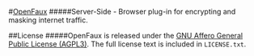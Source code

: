 #[OpenFaux](https://openfaux.org)
#####Server-Side - Browser plug-in for encrypting and masking internet traffic.

##License
#####OpenFaux is released under the [GNU Affero General Public License (AGPL3)](https://www.gnu.org/licenses/agpl-3.0.html).
The full license text is included in `LICENSE.txt`.
